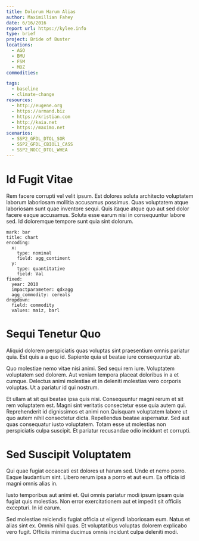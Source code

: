 ```yaml
---
title: Dolorum Harum Alias
author: Maximillian Fahey
date: 6/16/2016
report url: https://kylee.info
type: brief
project: Bride of Buster
locations:
  - AGO
  - BMU
  - FSM
  - MOZ
commodities:

tags:
  - baseline
  - climate-change
resources:
  - http://eugene.org
  - https://armand.biz
  - https://kristian.com
  - http://kaia.net
  - https://maximo.net
scenarios:
  - SSP2_GFDL_DTOL_SOR
  - SSP2_GFDL_CBIOL1_CASS
  - SSP2_NOCC_DTOL_WHEA
---
```

# Id Fugit Vitae
Rem facere corrupti vel velit ipsum. Est dolores soluta architecto voluptatem laborum laboriosam mollitia accusamus possimus. Quas voluptatem atque laboriosam sunt quae inventore sequi. Quis itaque atque quo aut sed dolor facere eaque accusamus. Soluta esse earum nisi in consequuntur labore sed. Id doloremque tempore sunt quia sint dolorum.

```vis
mark: bar
title: chart
encoding:
  x:
    type: nominal
    field: agg_continent
  y:
    type: quantitative
    field: Val
fixed:
  year: 2010
  impactparameter: qdxagg
  agg_commodity: cereals
dropdown:
  field: commodity
  values: maiz, barl
```

# Sequi Tenetur Quo
Aliquid dolorem perspiciatis quas voluptas sint praesentium omnis pariatur quia. Est quis a a quo id. Sapiente quia ut beatae iure consequuntur ab.
 Quo molestiae nemo vitae nisi animi. Sed sequi rem iure. Voluptatem voluptatem sed dolorem. Aut veniam tempora placeat doloribus in a et cumque. Delectus animi molestiae et in deleniti molestias vero corporis voluptas. Ut a pariatur id qui nostrum.
 Et ullam at sit qui beatae ipsa quis nisi. Consequuntur magni rerum et sit rem voluptatem est. Magni sint veritatis consectetur esse quia autem qui. Reprehenderit id dignissimos et animi non.Quisquam voluptatem labore ut quo autem nihil consectetur dicta. Repellendus beatae aspernatur. Sed aut quas consequatur iusto voluptatem. Totam esse ut molestias non perspiciatis culpa suscipit. Et pariatur recusandae odio incidunt et corrupti.

# Sed Suscipit Voluptatem
Qui quae fugiat occaecati est dolores ut harum sed. Unde et nemo porro. Eaque laudantium sint. Libero rerum ipsa a porro et aut eum. Ea officia id magni omnis alias in.
 Iusto temporibus aut animi et. Qui omnis pariatur modi ipsum ipsam quia fugiat quis molestias. Non error exercitationem aut et impedit sit officiis excepturi. In id earum.
 Sed molestiae reiciendis fugiat officia ut eligendi laboriosam eum. Natus et alias sint ex. Omnis nihil quas. Et voluptatibus voluptas dolorem explicabo vero fugit. Officiis minima ducimus omnis incidunt culpa deleniti modi.
